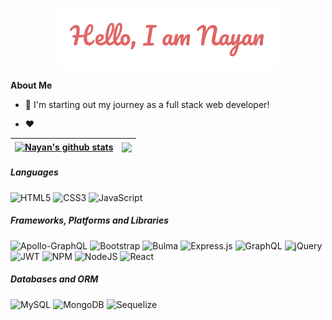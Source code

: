 <p align="center"><img width="70%" alt="Hello, I'm Nayan." src="./assets/images/hello-nayan.png" /></a></p>

**About Me**

- 💼 I'm starting out my journey as a full stack web developer!

- ❤️

| <a href="https://github.com/nsharma-uk/github-readme-stats"><img align="center" src="https://github-readme-stats.vercel.app/api?username=nsharma-uk&show_icons=true&include_all_commits=true&theme=buefy&hide_border=true" alt="Nayan's github stats" /></a> | <a href="https://github.com/nsharma-uk/github-readme-stats"><img align="center" src="https://github-readme-stats.vercel.app/api/top-langs/?username=nsharma-uk&layout=compact&theme=buefy&hide_border=true" /></a> |
| ------------------------------------------------------------------------------------------------------------------------------------------------------------------------------------------------------------------------------------------------------------ | ------------------------------------------------------------------------------------------------------------------------------------------------------------------------------------------------------------------ |

##### Languages

<img alt="HTML5" src= "https://img.shields.io/badge/html5-%23E34F26.svg?style=for-the-badge&logo=html5&logoColor=white"/>

<img alt="CSS3" src= "https://img.shields.io/badge/css3-%231572B6.svg?style=for-the-badge&logo=css3&logoColor=white"/>

<img alt="JavaScript" src= "https://img.shields.io/badge/javascript-%23323330.svg?style=for-the-badge&logo=javascript&logoColor=%23F7DF1E"/>

<br>

##### Frameworks, Platforms and Libraries

<img alt="Apollo-GraphQL" src= "https://img.shields.io/badge/-ApolloGraphQL-311C87?style=for-the-badge&logo=apollo-graphql"/>

<img alt="Bootstrap" src= "https://img.shields.io/badge/bootstrap-%23563D7C.svg?style=for-the-badge&logo=bootstrap&logoColor=white"/>

<img alt="Bulma" src= "https://img.shields.io/badge/bulma-00D0B1?style=for-the-badge&logo=bulma&logoColor=white"/>

<img alt="Express.js" src= "https://img.shields.io/badge/express.js-%23404d59.svg?style=for-the-badge&logo=express&logoColor=%2361DAFB"/>

<img alt="GraphQL" src= "https://img.shields.io/badge/-GraphQL-E10098?style=for-the-badge&logo=graphql&logoColor=white"/>

<img alt="jQuery" src= "https://img.shields.io/badge/jquery-%230769AD.svg?style=for-the-badge&logo=jquery&logoColor=white"/>

<img alt="JWT" src= "https://img.shields.io/badge/JWT-black?style=for-the-badge&logo=JSON%20web%20tokens"/>

<img alt="NPM" src= "https://img.shields.io/badge/NPM-%23000000.svg?style=for-the-badge&logo=npm&logoColor=white"/>

<img alt="NodeJS" src= "https://img.shields.io/badge/node.js-6DA55F?style=for-the-badge&logo=node.js&logoColor=white"/>

<img alt="React" src= "https://img.shields.io/badge/react-%2320232a.svg?style=for-the-badge&logo=react&logoColor=%2361DAFB"/>

##### Databases and ORM

<img alt="MySQL" src= "https://img.shields.io/badge/mysql-%2300f.svg?style=for-the-badge&logo=mysql&logoColor=white"/>

<img alt="MongoDB" src= "https://img.shields.io/badge/MongoDB-%234ea94b.svg?style=for-the-badge&logo=mongodb&logoColor=white"/>

<img alt="Sequelize" src= "https://img.shields.io/badge/Sequelize-52B0E7?style=for-the-badge&logo=Sequelize&logoColor=white"/>

